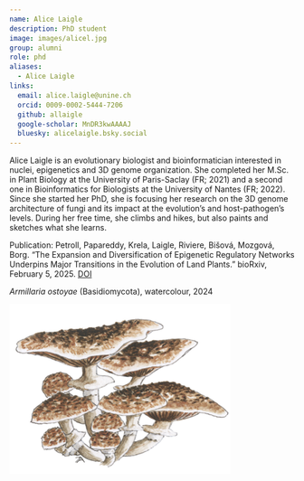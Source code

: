 ```yaml
---
name: Alice Laigle
description: PhD student
image: images/alicel.jpg
group: alumni
role: phd
aliases:
  - Alice Laigle
links:
  email: alice.laigle@unine.ch
  orcid: 0009-0002-5444-7206
  github: allaigle
  google-scholar: MnDR3kwAAAAJ
  bluesky: alicelaigle.bsky.social
---
```


Alice Laigle is an evolutionary biologist and bioinformatician interested in nuclei, epigenetics and 3D genome organization. She completed her M.Sc. in Plant Biology at the University of Paris-Saclay (FR; 2021) and a second one in Bioinformatics for Biologists at the University of Nantes (FR; 2022).  Since she started her PhD, she is focusing her research on the 3D genome architecture of fungi and its impact at the evolution’s and host-pathogen’s levels. During her free time, she climbs and hikes, but also paints and sketches what she learns.

Publication: Petroll, Papareddy, Krela, Laigle, Riviere, Bišová, Mozgová, Borg. “The Expansion and Diversification of Epigenetic Regulatory Networks Underpins Major Transitions in the Evolution of Land Plants.” bioRxiv, February 5, 2025. [DOI](https://doi.org/10.1101/2024.09.22.614159)

_Armillaria ostoyae_ (Basidiomycota), watercolour, 2024

<img title="Armillaria ostoyae" alt="Armillaria ostoyae" src="/images/alicel_armillaria.png">

